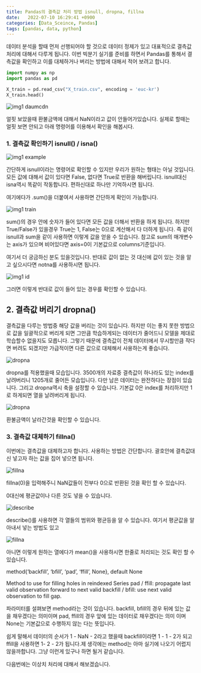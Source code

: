 ```yaml
---
title: Pandas의 결측값 처리 방법 isnull, dropna, fillna
date:   2022-07-10 16:29:41 +0900
categories: [Data_Sceince, Pandas]
tags: [pandas, data, python]
---
```


데이터 분석을 할때 먼저 선행되어야 할 것으로 데이터 정제가 있고 대표적으로 결측값 처리에 대해서 다루게 됩니다. 이번 빅분기 실기를 준비를 하면서 Pandas를 통해서 결측값을 확인하고 이를 대체하거나 버리는 방법에 대해서 적어 보려고 합니다.

```python
import numpy as np
import pandas as pd

X_train = pd.read_csv("X_train.csv", encoding = 'euc-kr')
X_train.head()
```

![img1 daumcdn](https://user-images.githubusercontent.com/85277660/210139041-5d7587ef-1d1d-474b-8f5c-5f2764cafd15.png)

얼핏 보았을때 환불금액에 대해서 NaN이라고 값이 안들어가있습니다. 실제로 할때는 얼핏 보면 안되고 아래 명령어를 이용해서 확인을 해봅시다.

### 1. 결측값 확인하기 isnull() / isna()

![img1 example](https://user-images.githubusercontent.com/85277660/210139083-16421d7c-5649-4f45-ad60-4af8706cccd9.png)

간단하게 isnull이라는 명령어로 확인할 수 있지만 우리가 원하는 형태는 아닐 것입니다. 모든 값에 대해서 값이 있다면 False, 없다면 True로 반환을 해버립니다. isnull대신 isna역시 똑같이 작동합니다. 편하신대로 하나만 기억하시면 됩니다.

 

여기에다가 .sum()을 더붙여서 사용하면 간단하게 확인이 가능합니다.

![img1 train](https://user-images.githubusercontent.com/85277660/210139093-cac01723-f593-4ae6-9dcb-6f1bc5541ef0.png)

sum()의 경우 안에 숫자가 들어 있다면 모든 값을 더해서 반환을 하게 됩니다. 하지만 True/False가 있을경우 True는 1, False는 0으로 계산해서 다 더하게 됩니다. 즉 같이 isnull과 sum을 같이 사용하면 이렇게 값을 얻을 수 있습니다. 참고로 sum의 매개변수는 axis가 있으며 비어있다면 axis=0이 기본값으로 columns기준입니다.

 

여기서 더 궁금하신 분도 있을것입니다. 반대로 값이 없는 것 대신에 값이 있는 것을 알고 싶으시다면  notna를 사용하시면 됩니다.


![img1 id](https://user-images.githubusercontent.com/85277660/210139101-e465580e-ac04-4bd7-b4a4-98b81a05279f.png)


그러면 이렇게 반대로 값이 들어 있는 경우를 확인할 수 있습니다.

 

## 2. 결측값 버리기 dropna()
결측값을 다루는 방법중 해당 값을 버리는 것이 있습니다. 하지만 이는 좋지 못한 방법으로 값을 일괄적으로 버리게 되면 그만큼 학습하게되는 데이터가 줄어드니 모델을 제대로 학습할수 없을지도 모릅니다. 그렇기 때문에 결측값이 전체 데이터에서 무시할만큼 작다면 버려도 되겠지만 가급적이면 다른 값으로 대체해서 사용하는게 좋습니다.

![dropna](https://user-images.githubusercontent.com/85277660/210139156-bedbaec9-63a2-4d0a-bfe6-d62df0adf923.png)

dropna를 적용했을때 모습입니다. 3500개의 자료중 결측값이 하나라도 있는 index를 날려버리니 1205개로 줄어든 모습입니다. 다만 남은 데이터는 완전하다는 장점이 있습니다. 그리고 dropna역시 축을 설정할 수 있습니다. 기본값 0은 index를 처리하지만 1로 하게되면 열을 날려버리게 됩니다.

![dropna](https://user-images.githubusercontent.com/85277660/210139167-524eaafc-58f9-485c-acbe-56b1cf405556.png)

환불금액이 날라간것을 확인할 수 있습니다.

### 3. 결측값 대체하기 fillna()
이번에는 결측값을 대체하고자 합니다. 사용하는 방법은 간단합니다. 괄호안에 결측값대신 넣고자 하는 값을 집어 넣으면 됩니다.

![fillna](https://user-images.githubusercontent.com/85277660/210139175-9583dece-1a9f-4114-a39d-ee07e5512e0b.png)

fillna(0)을 입력해주니 NaN값들이 전부다 0으로 반환된 것을 확인 할 수 있습니다.

0대신에 평균값이나 다른 것도 넣을 수 있습니다.

![describe](https://user-images.githubusercontent.com/85277660/210139184-cbecf9aa-225d-4a92-8844-ad07e88c586a.png)

describe()를 사용하면 각 열들의 범위와 평균등을 알 수 있습니다. 여기서 평균값을 알아내서 넣는 방법도 있고

![fillna](https://user-images.githubusercontent.com/85277660/210139191-adf39135-e6d6-48dc-b24b-89d1def2025e.png)

아니면 이렇게 원하는 열에다가 mean()을 사용하시면 한줄로 처리되는 것도 확인 할 수 있습니다.

 

method{‘backfill’, ‘bfill’, ‘pad’, ‘ffill’, None}, default None


Method to use for filling holes in reindexed Series pad / ffill: propagate last valid observation forward to next valid backfill / bfill: use next valid observation to fill gap.

 

파라미터를 설펴보면 method라는 것이 있습니다. backfill, bfill의 경우 뒤에 있는 값을 채우겠다는 의미이며 pad, ffill의 경우 앞에 있는 데이터로 채우겠다는 의미 이며 None는 기본값으로 수행하지 않는 다는 뜻입니다.

 

쉽게 말해서 데이터의 순서가 1 - NaN - 2라고 했을때 backfill이라면 1 - 1 - 2가 되고 ffill을 사용하면 1- 2 - 2가 됩니다.제 생각에는 method는 아마 실기에 나오기 어렵지 않을까합니다. 그냥 이런게 있구나 하면 될거 같습니다.

 

다음번에는 이상치 처리에 대해서 해보겠습니다.